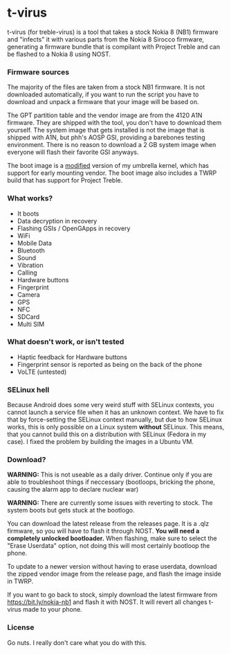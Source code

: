 # t-virus
t-virus (for treble-virus) is a tool that takes a stock Nokia 8 (NB1) firmware
and "infects" it with various parts from the Nokia 8 Sirocco firmware, generating 
a firmware bundle that is compilant with Project Treble and can be flashed to a 
Nokia 8 using NOST.

### Firmware sources
The majority of the files are taken from a stock NB1 firmware. It is not downloaded
automatically, if you want to run the script you have to download and unpack a
firmware that your image will be based on.

The GPT partition table and the vendor image are from the 4120 A1N firmware.
They are shipped with the tool, you don't have to download them yourself.
The system image that gets installed is not the image that is shipped with A1N,
but phh's AOSP GSI, providing a barebones testing environment. There
is no reason to download a 2 GB system image when everyone will flash their
favorite GSI anyways.

The boot image is a [modified](https://github.com/resident-nokia/umbrella/tree/treble)
version of my umbrella kernel, which has support for early mounting vendor. The
boot image also includes a TWRP build that has support for Project Treble.

### What works?
* It boots
* Data decryption in recovery
* Flashing GSIs / OpenGApps in recovery
* WiFi
* Mobile Data
* Bluetooth
* Sound
* Vibration
* Calling
* Hardware buttons
* Fingerprint
* Camera
* GPS
* NFC
* SDCard
* Multi SIM

### What doesn't work, or isn't tested
* Haptic feedback for Hardware buttons
* Fingerprint sensor is reported as being on the back of the phone
* VoLTE (untested)

### SELinux hell
Because Android does some very weird stuff with SELinux contexts, you cannot
launch a service file when it has an unknown context. We have to fix that by
force-setting the SELinux context manually, but due to how SELinux works, this
is only possible on a Linux system **without** SELinux. This means, that you
cannot build this on a distribution with SELinux (Fedora in my case). I
fixed the problem by building the images in a Ubuntu VM.

### Download?
**WARNING:** This is not useable as a daily driver. Continue only if you are 
able to troubleshoot things if neccessary (bootloops, bricking the phone, 
causing the alarm app to declare nuclear war)

**WARNING:** There are currently some issues with reverting to stock. The system
boots but gets stuck at the bootlogo.

You can download the latest release from the releases page. It is a .qlz
firmware, so you will have to flash it through NOST. **You will need a completely unlocked 
bootloader.** When flashing, make sure to select the "Erase Userdata" option,
not doing this will most certainly bootloop the phone.

To update to a newer version without having to erase userdata, download the 
zipped vendor image from the release page, and flash the image inside in TWRP.

If you want to go back to stock, simply download the latest firmware from https://bit.ly/nokia-nb1
and flash it with NOST. It will revert all changes t-virus made to your phone.

### License
Go nuts. I really don't care what you do with this.
